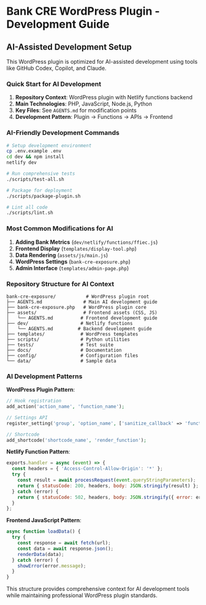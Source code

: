 # Bank CRE WordPress Plugin - Development Guide

## AI-Assisted Development Setup

This WordPress plugin is optimized for AI-assisted development using tools like GitHub Codex, Copilot, and Claude.

### Quick Start for AI Development

1. **Repository Context**: WordPress plugin with Netlify functions backend
2. **Main Technologies**: PHP, JavaScript, Node.js, Python
3. **Key Files**: See `AGENTS.md` for modification points
4. **Development Pattern**: Plugin → Functions → APIs → Frontend

### AI-Friendly Development Commands

```bash
# Setup development environment
cp .env.example .env
cd dev && npm install
netlify dev

# Run comprehensive tests
./scripts/test-all.sh

# Package for deployment
./scripts/package-plugin.sh

# Lint all code
./scripts/lint.sh
```

### Most Common Modifications for AI

1. **Adding Bank Metrics** (`dev/netlify/functions/ffiec.js`)
2. **Frontend Display** (`templates/display-tool.php`)
3. **Data Rendering** (`assets/js/main.js`)
4. **WordPress Settings** (`bank-cre-exposure.php`)
5. **Admin Interface** (`templates/admin-page.php`)

### Repository Structure for AI Context

```
bank-cre-exposure/           # WordPress plugin root
├── AGENTS.md               # Main AI development guide
├── bank-cre-exposure.php   # WordPress plugin core
├── assets/                 # Frontend assets (CSS, JS)
│   └── AGENTS.md          # Frontend development guide
├── dev/                   # Netlify functions
│   └── AGENTS.md         # Backend development guide
├── templates/             # WordPress templates
├── scripts/               # Python utilities
├── tests/                 # Test suite
├── docs/                  # Documentation
├── config/                # Configuration files
└── data/                  # Sample data
```

### AI Development Patterns

**WordPress Plugin Pattern**:
```php
// Hook registration
add_action('action_name', 'function_name');

// Settings API
register_setting('group', 'option_name', ['sanitize_callback' => 'function']);

// Shortcode
add_shortcode('shortcode_name', 'render_function');
```

**Netlify Function Pattern**:
```javascript
exports.handler = async (event) => {
  const headers = { 'Access-Control-Allow-Origin': '*' };
  try {
    const result = await processRequest(event.queryStringParameters);
    return { statusCode: 200, headers, body: JSON.stringify(result) };
  } catch (error) {
    return { statusCode: 502, headers, body: JSON.stringify({ error: error.message }) };
  }
};
```

**Frontend JavaScript Pattern**:
```javascript
async function loadData() {
  try {
    const response = await fetch(url);
    const data = await response.json();
    renderData(data);
  } catch (error) {
    showError(error.message);
  }
}
```

This structure provides comprehensive context for AI development tools while maintaining professional WordPress plugin standards.
